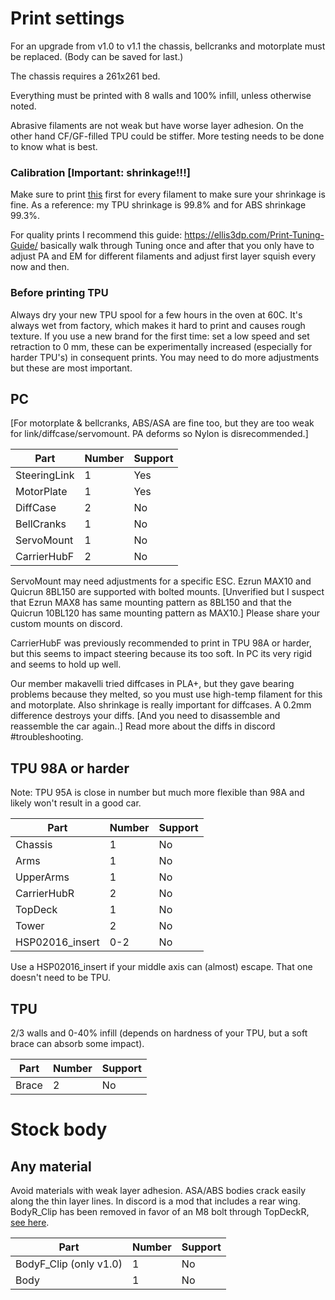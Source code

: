 # Print settings

For an upgrade from v1.0 to v1.1 the chassis, bellcranks and motorplate must be replaced. (Body can be saved for last.)

The chassis requires a 261x261 bed.

Everything must be printed with 8 walls and 100% infill, unless otherwise noted.

Abrasive filaments are not weak but have worse layer adhesion. On the other hand CF/GF-filled TPU could be stiffer. More testing needs to be done to know what is best.

### Calibration [Important: shrinkage!!!]

Make sure to print [this](/Calibration.stl) first for every filament to make sure your shrinkage is fine. As a reference: my TPU shrinkage is 99.8% and for ABS shrinkage 99.3%.

For quality prints I recommend this guide: https://ellis3dp.com/Print-Tuning-Guide/ basically walk through Tuning once and after that you only have to adjust PA and EM for different filaments and adjust first layer squish every now and then.

### Before printing TPU

Always dry your new TPU spool for a few hours in the oven at 60C. It's always wet from factory, which makes it hard to print and causes rough texture. If you use a new brand for the first time: set a low speed and set retraction to 0 mm, these can be experimentally increased (especially for harder TPU's) in consequent prints. You may need to do more adjustments but these are most important.


## PC

[For motorplate & bellcranks, ABS/ASA are fine too, but they are too weak for link/diffcase/servomount. PA deforms so Nylon is disrecommended.]

Part | Number | Support
--- | --- | ---
SteeringLink | 1 | Yes
MotorPlate | 1 | Yes
DiffCase | 2 | No
BellCranks | 1 | No
ServoMount | 1 | No
CarrierHubF | 2 | No

ServoMount may need adjustments for a specific ESC. Ezrun MAX10 and Quicrun 8BL150 are supported with bolted mounts. [Unverified but I suspect that Ezrun MAX8 has same mounting pattern as 8BL150 and that the Quicrun 10BL120 has same mounting pattern as MAX10.] Please share your custom mounts on discord.

CarrierHubF was previously recommended to print in TPU 98A or harder, but this seems to impact steering because its too soft. In PC its very rigid and seems to hold up well.

Our member makavelli tried diffcases in PLA+, but they gave bearing problems because they melted, so you must use high-temp filament for this and motorplate. Also shrinkage is really important for diffcases. A 0.2mm difference destroys your diffs. [And you need to disassemble and reassemble the car again..] Read more about the diffs in discord #troubleshooting.


## TPU 98A or harder

Note: TPU 95A is close in number but much more flexible than 98A and likely won't result in a good car.

Part | Number | Support
--- | --- | ---
Chassis | 1 | No
Arms | 1 | No
UpperArms | 1 | No
CarrierHubR | 2 | No
TopDeck | 1 | No
Tower | 2 | No
HSP02016_insert | 0-2 | No

Use a HSP02016_insert if your middle axis can (almost) escape. That one doesn't need to be TPU.


## TPU

2/3 walls and 0-40% infill (depends on hardness of your TPU, but a soft brace can absorb some impact).

Part | Number | Support
--- | --- | ---
Brace | 2 | No




# Stock body

## Any material

Avoid materials with weak layer adhesion. ASA/ABS bodies crack easily along the thin layer lines. In discord is a mod that includes a rear wing. BodyR_Clip has been removed in favor of an M8 bolt through TopDeckR, [see here](Assembly.md).

Part | Number | Support
--- | --- | ---
BodyF_Clip (only v1.0) | 1 | No
Body | 1 | No
